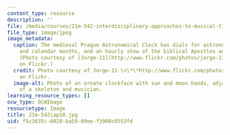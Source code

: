 ```yaml
---
content_type: resource
description: ''
file: /media/courses/21m-542-interdisciplinary-approaches-to-musical-time-january-iap-2010/f5c3635c6020ba5909eef3980c0553fd_21m-542iap10.jpg
file_type: image/jpeg
image_metadata:
  caption: The medieval Prague Astronomical Clock has dials for astronomical details
    and calendar months, and an hourly show of the biblical Apostles and other figures.
    (Photo courtesy of [Jorge-11](http://www.flickr.com/photos/jorge-11/2503849807)
    on Flickr.)
  credit: Photo courtesy of Jorge-11 \<\*\*http://www.flickr.com/photos/jorge-11/2503849807>
    on Flickr.
  image-alt: Photo of an ornate clockface with sun and moon hands, adjacent to statues
    of a skeleton and musician.
learning_resource_types: []
ocw_type: OCWImage
resourcetype: Image
title: 21m-542iap10.jpg
uid: f5c3635c-6020-ba59-09ee-f3980c0553fd
---
```

